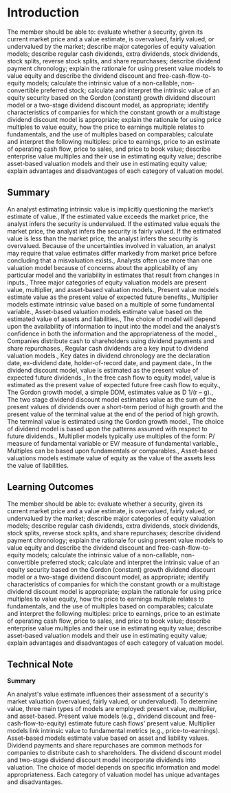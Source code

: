 # Introduction

The member should be able to: evaluate whether a security, given its current market price and a value estimate, is overvalued, fairly valued, or undervalued by the market; describe major categories of equity valuation models; describe regular cash dividends, extra dividends, stock dividends, stock splits, reverse stock splits, and share repurchases; describe dividend payment chronology; explain the rationale for using present value models to value equity and describe the dividend discount and free-cash-flow-to-equity models; calculate the intrinsic value of a non-callable, non-convertible preferred stock; calculate and interpret the intrinsic value of an equity security based on the Gordon (constant) growth dividend discount model or a two-stage dividend discount model, as appropriate; identify characteristics of companies for which the constant growth or a multistage dividend discount model is appropriate; explain the rationale for using price multiples to value equity, how the price to earnings multiple relates to fundamentals, and the use of multiples based on comparables; calculate and interpret the following multiples: price to earnings, price to an estimate of operating cash flow, price to sales, and price to book value; describe enterprise value multiples and their use in estimating equity value; describe asset-based valuation models and their use in estimating equity value; explain advantages and disadvantages of each category of valuation model.

## Summary

An analyst estimating intrinsic value is implicitly questioning the market’s estimate of value., If the estimated value exceeds the market price, the analyst infers the security is undervalued. If the estimated value equals the market price, the analyst infers the security is fairly valued. If the estimated value is less than the market price, the analyst infers the security is overvalued. Because of the uncertainties involved in valuation, an analyst may require that value estimates differ markedly from market price before concluding that a misvaluation exists., Analysts often use more than one valuation model because of concerns about the applicability of any particular model and the variability in estimates that result from changes in inputs., Three major categories of equity valuation models are present value, multiplier, and asset-based valuation models., Present value models estimate value as the present value of expected future benefits., Multiplier models estimate intrinsic value based on a multiple of some fundamental variable., Asset-based valuation models estimate value based on the estimated value of assets and liabilities., The choice of model will depend upon the availability of information to input into the model and the analyst’s confidence in both the information and the appropriateness of the model., Companies distribute cash to shareholders using dividend payments and share repurchases., Regular cash dividends are a key input to dividend valuation models., Key dates in dividend chronology are the declaration date, ex-dividend date, holder-of-record date, and payment date., In the dividend discount model, value is estimated as the present value of expected future dividends., In the free cash flow to equity model, value is estimated as the present value of expected future free cash flow to equity., The Gordon growth model, a simple DDM, estimates value as D 1/(r – g)., The two stage dividend discount model estimates value as the sum of the present values of dividends over a short-term period of high growth and the present value of the terminal value at the end of the period of high growth. The terminal value is estimated using the Gordon growth model., The choice of dividend model is based upon the patterns assumed with respect to future dividends., Multiplier models typically use multiples of the form: P/ measure of fundamental variable or EV/ measure of fundamental variable., Multiples can be based upon fundamentals or comparables., Asset-based valuations models estimate value of equity as the value of the assets less the value of liabilities.

## Learning Outcomes

The member should be able to: evaluate whether a security, given its current market price and a value estimate, is overvalued, fairly valued, or undervalued by the market; describe major categories of equity valuation models; describe regular cash dividends, extra dividends, stock dividends, stock splits, reverse stock splits, and share repurchases; describe dividend payment chronology; explain the rationale for using present value models to value equity and describe the dividend discount and free-cash-flow-to-equity models; calculate the intrinsic value of a non-callable, non-convertible preferred stock; calculate and interpret the intrinsic value of an equity security based on the Gordon (constant) growth dividend discount model or a two-stage dividend discount model, as appropriate; identify characteristics of companies for which the constant growth or a multistage dividend discount model is appropriate; explain the rationale for using price multiples to value equity, how the price to earnings multiple relates to fundamentals, and the use of multiples based on comparables; calculate and interpret the following multiples: price to earnings, price to an estimate of operating cash flow, price to sales, and price to book value; describe enterprise value multiples and their use in estimating equity value; describe asset-based valuation models and their use in estimating equity value; explain advantages and disadvantages of each category of valuation model.

## Technical Note

**Summary**

An analyst's value estimate influences their assessment of a security's market valuation (overvalued, fairly valued, or undervalued). To determine value, three main types of models are employed: present value, multiplier, and asset-based. Present value models (e.g., dividend discount and free-cash-flow-to-equity) estimate future cash flows' present value. Multiplier models link intrinsic value to fundamental metrics (e.g., price-to-earnings). Asset-based models estimate value based on asset and liability values. Dividend payments and share repurchases are common methods for companies to distribute cash to shareholders. The dividend discount model and two-stage dividend discount model incorporate dividends into valuation. The choice of model depends on specific information and model appropriateness. Each category of valuation model has unique advantages and disadvantages.